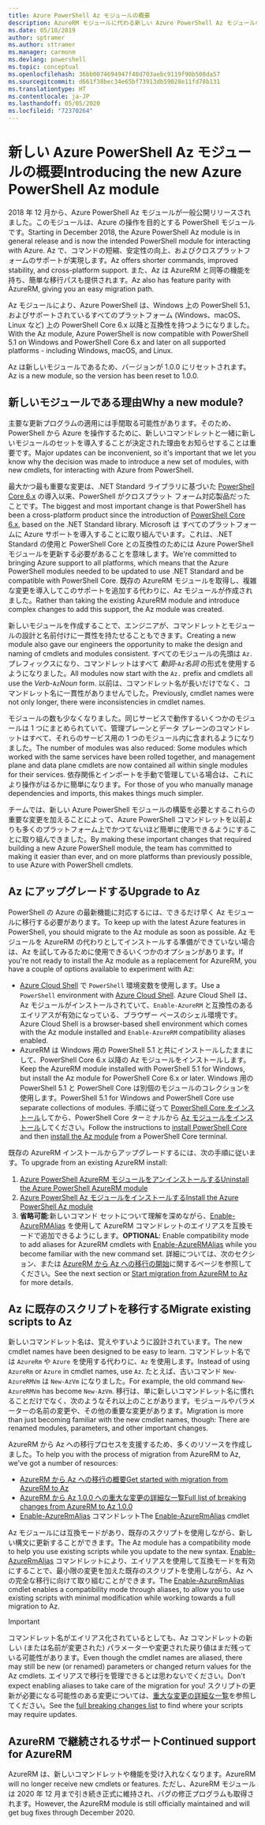 ```yaml
---
title: Azure PowerShell Az モジュールの概要
description: AzureRM モジュールに代わる新しい Azure PowerShell Az モジュールの概要。
ms.date: 05/10/2019
author: sptramer
ms.author: sttramer
ms.manager: carmonm
ms.devlang: powershell
ms.topic: conceptual
ms.openlocfilehash: 36bb0074694947f48d703aebc9119f90b508da57
ms.sourcegitcommit: d661f38bec34e65bf73913db59028e11fd78b131
ms.translationtype: HT
ms.contentlocale: ja-JP
ms.lasthandoff: 05/05/2020
ms.locfileid: "72370264"
---
```

# <a name="introducing-the-new-azure-powershell-az-module"></a><span data-ttu-id="5e298-103">新しい Azure PowerShell Az モジュールの概要</span><span class="sxs-lookup"><span data-stu-id="5e298-103">Introducing the new Azure PowerShell Az module</span></span>

<span data-ttu-id="5e298-104">2018 年 12 月から、Azure PowerShell Az モジュールが一般公開リリースされました。このモジュールは、Azure の操作を目的とする PowerShell モジュールです。</span><span class="sxs-lookup"><span data-stu-id="5e298-104">Starting in December 2018, the Azure PowerShell Az module is in general release and is now the intended PowerShell module for interacting with Azure.</span></span> <span data-ttu-id="5e298-105">Az で、コマンドの短縮、安定性の向上、およびクロスプラットフォームのサポートが実現します。</span><span class="sxs-lookup"><span data-stu-id="5e298-105">Az offers shorter commands, improved stability, and cross-platform support.</span></span> <span data-ttu-id="5e298-106">また、Az は AzureRM と同等の機能を持ち、簡単な移行パスも提供されます。</span><span class="sxs-lookup"><span data-stu-id="5e298-106">Az also has feature parity with AzureRM, giving you an easy migration path.</span></span>

<span data-ttu-id="5e298-107">Az モジュールにより、Azure PowerShell は、Windows 上の PowerShell 5.1、およびサポートされているすべてのプラットフォーム (Windows、macOS、Linux など) 上の PowerShell Core 6.x 以降と互換性を持つようになりました。</span><span class="sxs-lookup"><span data-stu-id="5e298-107">With the Az module, Azure PowerShell is now compatible with PowerShell 5.1 on Windows and PowerShell Core 6.x and later on all supported platforms - including Windows, macOS, and Linux.</span></span>

<span data-ttu-id="5e298-108">Az は新しいモジュールであるため、バージョンが 1.0.0 にリセットされます。</span><span class="sxs-lookup"><span data-stu-id="5e298-108">Az is a new module, so the version has been reset to 1.0.0.</span></span>

## <a name="why-a-new-module"></a><span data-ttu-id="5e298-109">新しいモジュールである理由</span><span class="sxs-lookup"><span data-stu-id="5e298-109">Why a new module?</span></span>

<span data-ttu-id="5e298-110">主要な更新プログラムの適用には手間取る可能性があります。そのため、PowerShell から Azure を操作するために、新しいコマンドレットと一緒に新しいモジュールのセットを導入することが決定された理由をお知らせすることは重要です。</span><span class="sxs-lookup"><span data-stu-id="5e298-110">Major updates can be inconvenient, so it's important that we let you know why the decision was made to introduce a new set of modules, with new cmdlets, for interacting with Azure from PowerShell.</span></span>

<span data-ttu-id="5e298-111">最大かつ最も重要な変更は、.NET Standard ライブラリに基づいた [PowerShell Core 6.x](/powershell/scripting/overview) の導入以来、PowerShell がクロスプラット フォーム対応製品だったことです。</span><span class="sxs-lookup"><span data-stu-id="5e298-111">The biggest and most important change is that PowerShell has been a cross-platform product since the introduction of [PowerShell Core 6.x](/powershell/scripting/overview), based on the .NET Standard library.</span></span>
<span data-ttu-id="5e298-112">Microsoft は すべてのプラットフォームに Azure サポートを導入することに取り組んでいます。これは、.NET Standard の使用と PowerShell Core との互換性のためには Azure PowerShell モジュールを更新する必要があることを意味します。</span><span class="sxs-lookup"><span data-stu-id="5e298-112">We're committed to bringing Azure support to all platforms, which means that the Azure PowerShell modules needed to be updated to use .NET Standard and be compatible with PowerShell Core.</span></span> <span data-ttu-id="5e298-113">既存の AzureRM モジュールを取得し、複雑な変更を導入してこのサポートを追加する代わりに、Az モジュールが作成されました。</span><span class="sxs-lookup"><span data-stu-id="5e298-113">Rather than taking the existing AzureRM module and introduce complex changes to add this support, the Az module was created.</span></span>

<span data-ttu-id="5e298-114">新しいモジュールを作成することで、エンジニアが、コマンドレットとモジュールの設計と名前付けに一貫性を持たせることもできます。</span><span class="sxs-lookup"><span data-stu-id="5e298-114">Creating a new module also gave our engineers the opportunity to make the design and naming of cmdlets and modules consistent.</span></span> <span data-ttu-id="5e298-115">すべてのモジュールの先頭は `Az.` プレフィックスになり、コマンドレットはすべて _動詞_-`Az`_名詞_ の形式を使用するようになりました。</span><span class="sxs-lookup"><span data-stu-id="5e298-115">All modules now start with the `Az.` prefix and cmdlets all use the _Verb_-`Az`_Noun_ form.</span></span> <span data-ttu-id="5e298-116">以前は、コマンドレット名が長いだけでなく、コマンドレット名に一貫性がありませんでした。</span><span class="sxs-lookup"><span data-stu-id="5e298-116">Previously, cmdlet names were not only longer, there were inconsistencies in cmdlet names.</span></span>

<span data-ttu-id="5e298-117">モジュールの数も少なくなりました。同じサービスで動作するいくつかのモジュールは 1 つにまとめられていて、管理プレーンとデータ プレーンのコマンドレットはすべて、それらのサービス用の 1 つのモジュール内に含まれるようになりました。</span><span class="sxs-lookup"><span data-stu-id="5e298-117">The number of modules was also reduced: Some modules which worked with the same services have been rolled together, and management plane and data plane cmdlets are now contained all within single modules for their services.</span></span> <span data-ttu-id="5e298-118">依存関係とインポートを手動で管理している場合は、これにより操作がはるかに簡単になります。</span><span class="sxs-lookup"><span data-stu-id="5e298-118">For those of you who manually manage dependencies and imports, this makes things much simpler.</span></span>

<span data-ttu-id="5e298-119">チームでは、新しい Azure PowerShell モジュールの構築を必要とするこれらの重要な変更を加えることによって、Azure PowerShell コマンドレットを以前よりも多くのプラットフォーム上でかつてないほど簡単に使用できるようにすることに取り組んできました。</span><span class="sxs-lookup"><span data-stu-id="5e298-119">By making these important changes that required building a new Azure PowerShell module, the team has committed to making it easier than ever, and on more platforms than previously possible, to use Azure with PowerShell cmdlets.</span></span>

## <a name="upgrade-to-az"></a><span data-ttu-id="5e298-120">Az にアップグレードする</span><span class="sxs-lookup"><span data-stu-id="5e298-120">Upgrade to Az</span></span>

<span data-ttu-id="5e298-121">PowerShell の Azure の最新機能に対応するには、できるだけ早く Az モジュールに移行する必要があります。</span><span class="sxs-lookup"><span data-stu-id="5e298-121">To keep up with the latest Azure features in PowerShell, you should migrate to the Az module as soon as possible.</span></span> <span data-ttu-id="5e298-122">Az モジュールを AzureRM の代わりとしてインストールする準備ができていない場合は、Az を試してみるために使用できるいくつかのオプションがあります。</span><span class="sxs-lookup"><span data-stu-id="5e298-122">If you're not ready to install the Az module as a replacement for AzureRM, you have a couple of options available to experiment with Az:</span></span>

* <span data-ttu-id="5e298-123">[Azure Cloud Shell](https://docs.microsoft.com/azure/cloud-shell/overview) で `PowerShell` 環境変数を使用します。</span><span class="sxs-lookup"><span data-stu-id="5e298-123">Use a `PowerShell` environment with [Azure Cloud Shell](https://docs.microsoft.com/azure/cloud-shell/overview).</span></span>
  <span data-ttu-id="5e298-124">Azure Cloud Shell は、Az モジュールがインストールされていて、`Enable-AzureRM` と互換性のあるエイリアスが有効になっている、ブラウザー ベースのシェル環境です。</span><span class="sxs-lookup"><span data-stu-id="5e298-124">Azure Cloud Shell is a browser-based shell environment which comes with the Az module installed and `Enable-AzureRM` compatibility aliases enabled.</span></span>
* <span data-ttu-id="5e298-125">AzureRM は Windows 用の PowerShell 5.1 と共にインストールしたままにして、PowerShell Core 6.x 以降の Az モジュールをインストールします。</span><span class="sxs-lookup"><span data-stu-id="5e298-125">Keep the AzureRM module installed with PowerShell 5.1 for Windows, but install the Az module for PowerShell Core 6.x or later.</span></span> <span data-ttu-id="5e298-126">Windows 用の PowerShell 5.1 と PowerShell Core は別個のモジュールのコレクションを使用します。</span><span class="sxs-lookup"><span data-stu-id="5e298-126">PowerShell 5.1 for Windows and PowerShell Core use separate collections of modules.</span></span> <span data-ttu-id="5e298-127">手順に従って [PowerShell Core をインストール](/powershell/scripting/install/installing-powershell-core-on-windows)してから、PowerShell Core ターミナルから [Az モジュールをインストール](install-az-ps.md)してください。</span><span class="sxs-lookup"><span data-stu-id="5e298-127">Follow the instructions to [install PowerShell Core](/powershell/scripting/install/installing-powershell-core-on-windows) and then [install the Az module](install-az-ps.md) from a PowerShell Core terminal.</span></span>

<span data-ttu-id="5e298-128">既存の AzureRM インストールからアップグレードするには、次の手順に従います。</span><span class="sxs-lookup"><span data-stu-id="5e298-128">To upgrade from an existing AzureRM install:</span></span>

1. [<span data-ttu-id="5e298-129">Azure PowerShell AzureRM モジュールをアンインストールする</span><span class="sxs-lookup"><span data-stu-id="5e298-129">Uninstall the Azure PowerShell AzureRM module</span></span>](/powershell/azure/uninstall-az-ps#uninstall-the-azurerm-module)
2. [<span data-ttu-id="5e298-130">Azure PowerShell Az モジュールをインストールする</span><span class="sxs-lookup"><span data-stu-id="5e298-130">Install the Azure PowerShell Az module</span></span>](install-az-ps.md)
3. <span data-ttu-id="5e298-131">__省略可能__:新しいコマンド セットについて理解を深めながら、[Enable-AzureRMAlias](/powershell/module/az.accounts/enable-azurermalias) を使用して AzureRM コマンドレットのエイリアスを互換モードで追加できるようにします。</span><span class="sxs-lookup"><span data-stu-id="5e298-131">__OPTIONAL__: Enable compatibility mode to add aliases for AzureRM cmdlets with [Enable-AzureRMAlias](/powershell/module/az.accounts/enable-azurermalias) while you become familiar with the new command set.</span></span> <span data-ttu-id="5e298-132">詳細については、次のセクション、または [AzureRM から Az への移行の開始](migrate-from-azurerm-to-az.md)に関するページを参照してください。</span><span class="sxs-lookup"><span data-stu-id="5e298-132">See the next section or [Start migration from AzureRM to Az](migrate-from-azurerm-to-az.md) for more details.</span></span>

## <a name="migrate-existing-scripts-to-az"></a><span data-ttu-id="5e298-133">Az に既存のスクリプトを移行する</span><span class="sxs-lookup"><span data-stu-id="5e298-133">Migrate existing scripts to Az</span></span>

<span data-ttu-id="5e298-134">新しいコマンドレット名は、覚えやすいように設計されています。</span><span class="sxs-lookup"><span data-stu-id="5e298-134">The new cmdlet names have been designed to be easy to learn.</span></span> <span data-ttu-id="5e298-135">コマンドレット名では `AzureRm` や `Azure` を使用する代わりに、`Az` を使用します。</span><span class="sxs-lookup"><span data-stu-id="5e298-135">Instead of using `AzureRm` or `Azure` in cmdlet names, use `Az`.</span></span> <span data-ttu-id="5e298-136">たとえば、古いコマンド `New-AzureRMVm` は `New-AzVm` になりました。</span><span class="sxs-lookup"><span data-stu-id="5e298-136">For example, the old command `New-AzureRMVm` has become `New-AzVm`.</span></span>
<span data-ttu-id="5e298-137">移行は、単に新しいコマンドレット名に慣れることだけでなく、次のようなそれ以上のことがあります。モジュールやパラメーターの名前の変更や、その他の重要な変更があります。</span><span class="sxs-lookup"><span data-stu-id="5e298-137">Migration is more than just becoming familiar with the new cmdlet names, though: There are renamed modules, parameters, and other important changes.</span></span>

<span data-ttu-id="5e298-138">AzureRM から Az への移行プロセスを支援するため、多くのリソースを作成しました。</span><span class="sxs-lookup"><span data-stu-id="5e298-138">To help you with the process of migration from AzureRM to Az, we've got a number of resources:</span></span>

* [<span data-ttu-id="5e298-139">AzureRM から Az への移行の概要</span><span class="sxs-lookup"><span data-stu-id="5e298-139">Get started with migration from AzureRM to Az</span></span>](migrate-from-azurerm-to-az.md)
* [<span data-ttu-id="5e298-140">AzureRM から Az 1.0.0 への重大な変更の詳細な一覧</span><span class="sxs-lookup"><span data-stu-id="5e298-140">Full list of breaking changes from AzureRM to Az 1.0.0</span></span>](migrate-az-1.0.0.md)
* <span data-ttu-id="5e298-141">[Enable-AzureRmAlias](/powershell/module/az.accounts/enable-azurermalias) コマンドレット</span><span class="sxs-lookup"><span data-stu-id="5e298-141">The [Enable-AzureRmAlias](/powershell/module/az.accounts/enable-azurermalias) cmdlet</span></span>

<span data-ttu-id="5e298-142">Az モジュールには互換モードがあり、既存のスクリプトを使用しながら、新しい構文に更新することができます。</span><span class="sxs-lookup"><span data-stu-id="5e298-142">The Az module has a compatibility mode to help you use existing scripts while you update to the new syntax.</span></span> <span data-ttu-id="5e298-143">[Enable-AzureRmAlias](/powershell/module/az.accounts/enable-azurermalias) コマンドレットにより、エイリアスを使用して互換モードを有効にすることで、最小限の変更を加えた既存のスクリプトを使用しながら、Az への完全な移行に向けて取り組むことができます。</span><span class="sxs-lookup"><span data-stu-id="5e298-143">The [Enable-AzureRmAlias](/powershell/module/az.accounts/enable-azurermalias) cmdlet enables a compatibility mode through aliases, to allow you to use existing scripts with minimal modification while working towards a full migration to Az.</span></span>

> [!IMPORTANT]
> <span data-ttu-id="5e298-144">コマンドレット名がエイリアス化されているとしても、Az コマンドレットの新しい (または名前が変更された) パラメーターや変更された戻り値はまだ残っている可能性があります。</span><span class="sxs-lookup"><span data-stu-id="5e298-144">Even though the cmdlet names are aliased, there may still be new (or renamed) parameters or changed return values for the Az cmdlets.</span></span> <span data-ttu-id="5e298-145">エイリアスで移行を管理できるとは思わないでください。</span><span class="sxs-lookup"><span data-stu-id="5e298-145">Don't expect enabling aliases to take care of the migration for you!</span></span> <span data-ttu-id="5e298-146">スクリプトの更新が必要になる可能性のある変更については、[重大な変更の詳細な一覧](migrate-az-1.0.0.md)を参照してください。</span><span class="sxs-lookup"><span data-stu-id="5e298-146">See the [full breaking changes list](migrate-az-1.0.0.md) to find where your scripts may require updates.</span></span>

## <a name="continued-support-for-azurerm"></a><span data-ttu-id="5e298-147">AzureRM で継続されるサポート</span><span class="sxs-lookup"><span data-stu-id="5e298-147">Continued support for AzureRM</span></span>

<span data-ttu-id="5e298-148">AzureRM は、新しいコマンドレットや機能を受け入れなくなります。</span><span class="sxs-lookup"><span data-stu-id="5e298-148">AzureRM will no longer receive new cmdlets or features.</span></span> <span data-ttu-id="5e298-149">ただし、AzureRM モジュールは 2020 年 12 月まで引き続き正式に維持され、バグの修正プログラムも取得されます。</span><span class="sxs-lookup"><span data-stu-id="5e298-149">However, the AzureRM module is still officially maintained and will get bug fixes through December 2020.</span></span>
